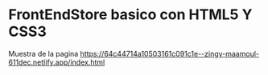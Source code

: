 # FrontEndStore basico con HTML5 Y CSS3
Muestra de la pagina https://64c44714a10503161c091c1e--zingy-maamoul-611dec.netlify.app/index.html
